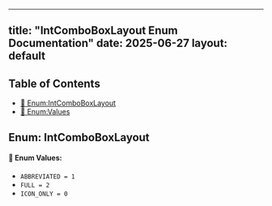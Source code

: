 <!-- Formatted by A³BS formatter.py -->
<!-- Generated by A³BS document.py -->
---
title: "IntComboBoxLayout Enum Documentation"
date: 2025-06-27
layout: default
---

## Table of Contents
- [🔧 Enum:IntComboBoxLayout](#enum-intcomboboxlayout)
- [🔧 Enum:Values](#enum-values)
## Enum: IntComboBoxLayout
#### 📝 Enum Values:
<a name="enum-values"></a>
  - `ABBREVIATED = 1`
  - `FULL = 2`
  - `ICON_ONLY = 0`